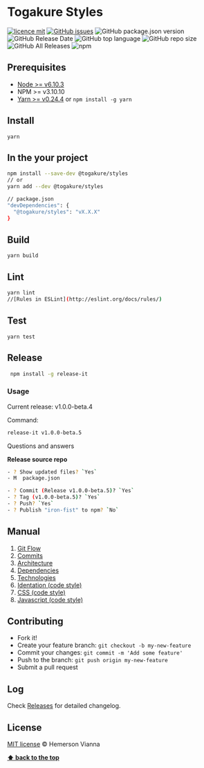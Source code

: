 # Togakure Styles

[![licence mit](https://img.shields.io/badge/license-MIT-blue.svg?style=flat-square)](http://hemersonvianna.mit-license.org/)
[![GitHub issues](https://img.shields.io/github/issues/org-togakure/styles.svg)](https://github.com/org-togakure/styles/issues)
![GitHub package.json version](https://img.shields.io/github/package-json/v/org-togakure/styles.svg)
![GitHub Release Date](https://img.shields.io/github/release-date/org-togakure/styles.svg)
![GitHub top language](https://img.shields.io/github/languages/top/org-togakure/styles.svg)
![GitHub repo size](https://img.shields.io/github/repo-size/org-togakure/styles.svg)
![GitHub All Releases](https://img.shields.io/github/downloads/org-togakure/styles/total.svg)
![npm](https://img.shields.io/npm/dt/@togakure/styles.svg)

## Prerequisites

- [Node >= v6.10.3](https://nodejs.org/en/)
- NPM >= v3.10.10
- [Yarn >= v0.24.4](https://yarnpkg.com/en/docs/install#linux-tab) or `npm install -g yarn`

## Install

```
yarn
```

## In the your project

```bash
npm install --save-dev @togakure/styles
// or
yarn add --dev @togakure/styles
```

```bash
// package.json
"devDependencies": {
  "@togakure/styles": "vX.X.X"
}
```

## Build

```
yarn build
```

## Lint

```bash
yarn lint
//[Rules in ESLint](http://eslint.org/docs/rules/)
```

## Test

```
yarn test
```

## Release

```bash
 npm install -g release-it
```
### Usage

Current release: v1.0.0-beta.4

Command:

```bash
release-it v1.0.0-beta.5
```

Questions and answers

**Release source repo**

```sh
- ? Show updated files? `Yes`
- M  package.json

- ? Commit (Release v1.0.0-beta.5)? `Yes`
- ? Tag (v1.0.0-beta.5)? `Yes`
- ? Push? `Yes`
- ? Publish "iron-fist" to npm? `No`
```

## Manual

1. [Git Flow](./docs/manual/01-git-flow.md)
2. [Commits](./docs/manual/02-commits.md)
3. [Architecture](./docs/manual/03-architecture.md)
4. [Dependencies](./docs/manual/04-dependencies.md)
5. [Technologies](./docs/manual/05-technologies.md)
6. [Identation (code style)](./docs/manual/06-identation-code-style.md)
7. [CSS (code style)](./docs/manual/07-css-code-style.md)
8. [Javascript (code style)](./docs/manual/08-javascript-code-style.md)

## Contributing

- Fork it!
- Create your feature branch: `git checkout -b my-new-feature`
- Commit your changes: `git commit -m 'Add some feature'`
- Push to the branch: `git push origin my-new-feature`
- Submit a pull request

## Log

Check [Releases](https://github.com/org-togakure/styles/releases) for detailed changelog.

## License

[MIT license](http://hemersonvianna.mit-license.org/) © Hemerson Vianna

**[⬆ back to the top](#prerequisites)**
